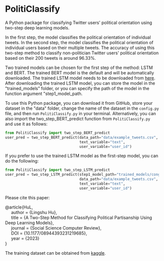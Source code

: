 # PolitiClassify
A Python package for classifying Twitter users' political orientation using two-step deep learning models.

In the first step, the model classifies the political orientation of individual tweets. In the second step, the model classifies the political orientation of individual users based on their multiple tweets. The accuracy of using this two-step method to classify non-politician Twitter users' political orientation based on their 200 tweets is around 96.33%.

Two trained models can be chosen for the first step of the method: LSTM and BERT. The trained BERT model is the default and will be automatically downloaded. The trained LSTM model needs to be downloaded from [here](https://drive.google.com/file/d/1uqw9rjmDyDtJ-Z827O85SiE3lY00l1ed/view?usp=drive_link). After downloading the trained LSTM model, you can store the model in the "trained_models" folder, or you can specify the path of the model in the function argument "step1_model_path.

To use this Python package, you can download it from GitHub, store your dataset in the "data" folder, change the name of the dataset in the `config.py` file, and then run `PolitiClassify.py` in your terminal. Alternatively, you can also import the two_step_BERT_predict function from `PolitiClassify.py` and use it as follows:

```Python
from PolitiClassify import two_step_BERT_predict
user_pred = two_step_BERT_predict(data_path="data/example_tweets.csv",
                                  text_variable="text",
                                  user_variable="user_id")
```
If you prefer to use the trained LSTM model as the first-step model, you can do the following:

```Python
from PolitiClassify import two_step_LSTM_predict
user_pred = two_step_LSTM_predict(step1_model_path="trained_models/cong_politician_2020-3-12-2021-5-28_balanced_pre-w2v.h5",
                                  data_path="data/example_tweets.csv",
                                  text_variable="text",
                                  user_variable="user_id")
```

Please cite this paper:

@article{HuL,\
&nbsp;&nbsp;&nbsp;&nbsp;    author = {Lingshu Hu},\
&nbsp;&nbsp;&nbsp;&nbsp;    title = {A Two-Step Method for Classifying Political Partisanship Using Deep Learning Models},\
&nbsp;&nbsp;&nbsp;&nbsp;    journal = {Social Science Computer Review},\
&nbsp;&nbsp;&nbsp;&nbsp;    DOI = {10.1177/08944393231219685},\
&nbsp;&nbsp;&nbsp;&nbsp;    year = {2023}\
}

The training dataset can be obtained from [kaggle](https://www.kaggle.com/datasets/lingshuhu/political-partisanship-tweets).
